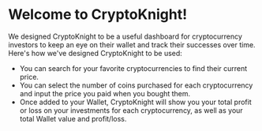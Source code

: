 # Welcome to CryptoKnight!

We designed CryptoKnight to be a useful dashboard for cryptocurrency investors to keep an eye on their wallet and track their successes over time.  Here's how we've designed CryptoKnight to be used:
* You can search for your favorite cryptocurrencies to find their current price.
* You can select the number of coins purchased for each cryptocurrency and input the price you paid when you bought them.
* Once added to your Wallet, CryptoKnight will show you your total profit or loss on your investments for each cryptocurrency, as well as your total Wallet value and profit/loss.
